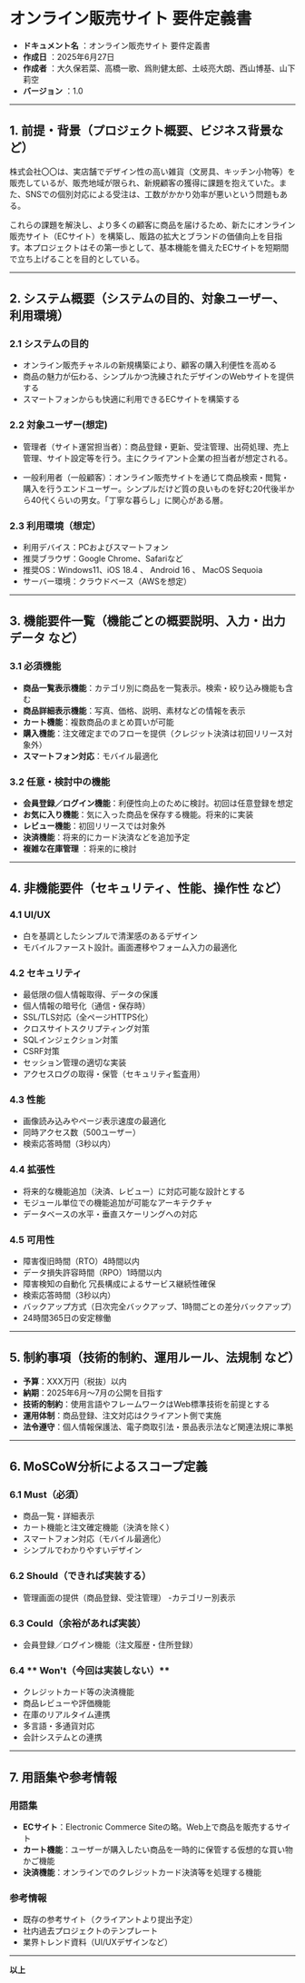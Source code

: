 # オンライン販売サイト 要件定義書

- **ドキュメント名** ：オンライン販売サイト 要件定義書  
- **作成日** ：2025年6月27日  
- **作成者** ：大久保若菜、高橋一歌、爲則健太郎、土岐亮大朗、西山博基、山下莉空  
- **バージョン** ：1.0  

---

## 1. 前提・背景（プロジェクト概要、ビジネス背景など）

株式会社〇〇は、実店舗でデザイン性の高い雑貨（文房具、キッチン小物等）を販売しているが、販売地域が限られ、新規顧客の獲得に課題を抱えていた。また、SNSでの個別対応による受注は、工数がかかり効率が悪いという問題もある。

これらの課題を解決し、より多くの顧客に商品を届けるため、新たにオンライン販売サイト（ECサイト）を構築し、販路の拡大とブランドの価値向上を目指す。本プロジェクトはその第一歩として、基本機能を備えたECサイトを短期間で立ち上げることを目的としている。

---

## 2. システム概要（システムの目的、対象ユーザー、利用環境）

### 2.1 システムの目的

- オンライン販売チャネルの新規構築により、顧客の購入利便性を高める  
- 商品の魅力が伝わる、シンプルかつ洗練されたデザインのWebサイトを提供する  
- スマートフォンからも快適に利用できるECサイトを構築する  

### 2.2 対象ユーザー(想定)

- 管理者（サイト運営担当者）：商品登録・更新、受注管理、出荷処理、売上管理、サイト設定等を行う。主にクライアント企業の担当者が想定される。

- 一般利用者（一般顧客）：オンライン販売サイトを通じて商品検索・閲覧・購入を行うエンドユーザー。シンプルだけど質の良いものを好む20代後半から40代くらいの男女。「丁寧な暮らし」に関心がある層。

### 2.3 利用環境（想定）

- 利用デバイス：PCおよびスマートフォン  
- 推奨ブラウザ：Google Chrome、Safariなど
- 推奨OS：Windows11、iOS 18.4 、 Android 16 、 MacOS Sequoia
- サーバー環境：クラウドベース（AWSを想定）  

---

## 3. 機能要件一覧（機能ごとの概要説明、入力・出力データ など）

### 3.1 必須機能

- **商品一覧表示機能**：カテゴリ別に商品を一覧表示。検索・絞り込み機能も含む  
- **商品詳細表示機能**：写真、価格、説明、素材などの情報を表示  
- **カート機能**：複数商品のまとめ買いが可能  
- **購入機能**：注文確定までのフローを提供（クレジット決済は初回リリース対象外）  
- **スマートフォン対応**：モバイル最適化  

### 3.2 任意・検討中の機能

- **会員登録／ログイン機能**：利便性向上のために検討。初回は任意登録を想定  
- **お気に入り機能**：気に入った商品を保存する機能。将来的に実装  
- **レビュー機能**：初回リリースでは対象外  
- **決済機能**：将来的にカード決済などを追加予定  
- **複雑な在庫管理** ：将来的に検討
---

## 4. 非機能要件（セキュリティ、性能、操作性 など）

### 4.1 **UI/UX**
- 白を基調としたシンプルで清潔感のあるデザイン  
- モバイルファースト設計。画面遷移やフォーム入力の最適化  

### 4.2 **セキュリティ**
- 最低限の個人情報取得、データの保護  
- 個⼈情報の暗号化（通信・保存時） 
- SSL/TLS対応（全ページHTTPS化）
- クロスサイトスクリプティング対策
- SQLインジェクション対策
- CSRF対策
- セッション管理の適切な実装
- アクセスログの取得・保管（セキュリティ監査⽤）

### 4.3 **性能**
- 画像読み込みやページ表示速度の最適化  
- 同時アクセス数（500ユーザー）
- 検索応答時間（3秒以内）

### 4.4 **拡張性**
- 将来的な機能追加（決済、レビュー）に対応可能な設計とする  
- モジュール単位での機能追加が可能なアーキテクチャ
- データベースの⽔平・垂直スケーリングへの対応

### 4.5 **可用性**
- 障害復旧時間（RTO）4時間以内
- データ損失許容時間（RPO）1時間以内
- 障害検知の⾃動化 冗⻑構成によるサービス継続性確保
- 検索応答時間（3秒以内）
- バックアップ⽅式（⽇次完全バックアップ、1時間ごとの差分バックアップ）
- 24時間365⽇の安定稼働


---

## 5. 制約事項（技術的制約、運用ルール、法規制 など）

- **予算**：XXX万円（税抜）以内  
- **納期**：2025年6月～7月の公開を目指す  
- **技術的制約**：使用言語やフレームワークはWeb標準技術を前提とする  
- **運用体制**：商品登録、注文対応はクライアント側で実施  
- **法令遵守**：個人情報保護法、電子商取引法・景品表示法など関連法規に準拠  

---

## 6. MoSCoW分析によるスコープ定義

### 6.1 **Must（必須）**
- 商品一覧・詳細表示
- カート機能と注文確定機能（決済を除く）
- スマートフォン対応（モバイル最適化）
- シンプルでわかりやすいデザイン
### 6.2 **Should（できれば実装する）**
- 管理画面の提供（商品登録、受注管理）
-カテゴリー別表示
### 6.3 **Could（余裕があれば実装）**
- 会員登録／ログイン機能（注文履歴・住所登録）
### 6.4 ** Won't（今回は実装しない）**
- クレジットカード等の決済機能
- 商品レビューや評価機能
- 在庫のリアルタイム連携
- 多言語・多通貨対応
- 会計システムとの連携


---

## 7. 用語集や参考情報

### 用語集

- **ECサイト**：Electronic Commerce Siteの略。Web上で商品を販売するサイト  
- **カート機能**：ユーザーが購入したい商品を一時的に保管する仮想的な買い物かご機能  
- **決済機能**：オンラインでのクレジットカード決済等を処理する機能  

### 参考情報

- 既存の参考サイト（クライアントより提出予定）  
- 社内過去プロジェクトのテンプレート  
- 業界トレンド資料（UI/UXデザインなど）  

---

**以上**
